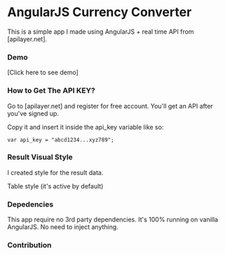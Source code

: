 # AngularJS Currency Converter

This is a simple app I made using AngularJS + real time API from [apilayer.net].

### Demo

[Click here to see demo]

### How to Get The API KEY?

Go to [apilayer.net] and register for free account. You'll get an API after you've signed up.

Copy it and insert it inside the api_key variable like so:

```
var api_key = "abcd1234...xyz789";
```

### Result Visual Style

I created style for the result data.

Table style (it's active by default)

### Depedencies

This app require no 3rd party dependencies. It's 100% running on vanilla AngularJS. No need to inject anything.

### Contribution
